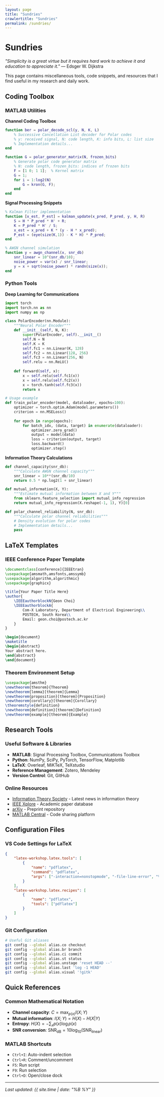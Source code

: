 ```yaml
---
layout: page
title: "Sundries"
crawlertitle: "Sundries"
permalink: /sundries/
---
```


# Sundries

*"Simplicity is a great virtue but it requires hard work to achieve it and education to appreciate it."* — Edsger W. Dijkstra

This page contains miscellaneous tools, code snippets, and resources that I find useful in my research and daily work.

## Coding Toolbox

### MATLAB Utilities

**Channel Coding Toolbox**
```matlab
function ber = polar_decode_scl(y, N, K, L)
    % Successive Cancellation List decoder for Polar codes
    % y: received signal, N: code length, K: info bits, L: list size
    % Implementation details...
end

function G = polar_generator_matrix(N, frozen_bits)
    % Generate polar code generator matrix
    % N: code length, frozen_bits: indices of frozen bits
    F = [1 0; 1 1];  % Kernel matrix
    G = 1;
    for i = 1:log2(N)
        G = kron(G, F);
    end
end
```

**Signal Processing Snippets**
```matlab
% Kalman Filter implementation
function [x_est, P_est] = kalman_update(x_pred, P_pred, y, H, R)
    S = H * P_pred * H' + R;
    K = P_pred * H' / S;
    x_est = x_pred + K * (y - H * x_pred);
    P_est = (eye(size(K,1)) - K * H) * P_pred;
end

% AWGN channel simulation
function y = awgn_channel(x, snr_db)
    snr_linear = 10^(snr_db/10);
    noise_power = var(x) / snr_linear;
    y = x + sqrt(noise_power) * randn(size(x));
end
```

### Python Tools

**Deep Learning for Communications**
```python
import torch
import torch.nn as nn
import numpy as np

class PolarEncoder(nn.Module):
    """Neural Polar Encoder"""
    def __init__(self, N, K):
        super(PolarEncoder, self).__init__()
        self.N = N
        self.K = K
        self.fc1 = nn.Linear(K, 128)
        self.fc2 = nn.Linear(128, 256)
        self.fc3 = nn.Linear(256, N)
        self.relu = nn.ReLU()
        
    def forward(self, x):
        x = self.relu(self.fc1(x))
        x = self.relu(self.fc2(x))
        x = torch.tanh(self.fc3(x))
        return x

# Usage example
def train_polar_encoder(model, dataloader, epochs=100):
    optimizer = torch.optim.Adam(model.parameters())
    criterion = nn.MSELoss()
    
    for epoch in range(epochs):
        for batch_idx, (data, target) in enumerate(dataloader):
            optimizer.zero_grad()
            output = model(data)
            loss = criterion(output, target)
            loss.backward()
            optimizer.step()
```

**Information Theory Calculations**
```python
def channel_capacity(snr_db):
    """Calculate AWGN channel capacity"""
    snr_linear = 10**(snr_db/10)
    return 0.5 * np.log2(1 + snr_linear)

def mutual_information(X, Y):
    """Estimate mutual information between X and Y"""
    from sklearn.feature_selection import mutual_info_regression
    return mutual_info_regression(X.reshape(-1, 1), Y)[0]

def polar_channel_reliability(N, snr_db):
    """Calculate polar channel reliabilities"""
    # Density evolution for polar codes
    # Implementation details...
    pass
```

## LaTeX Templates

### IEEE Conference Paper Template
```latex
\documentclass[conference]{IEEEtran}
\usepackage{amsmath,amsfonts,amssymb}
\usepackage{algorithm,algorithmic}
\usepackage{graphicx}

\title{Your Paper Title Here}
\author{
    \IEEEauthorblockN{Geon Choi}
    \IEEEauthorblockA{
        Com-X Laboratory, Department of Electrical Engineering\\
        POSTECH, South Korea\\
        Email: geon.choi@postech.ac.kr
    }
}

\begin{document}
\maketitle
\begin{abstract}
Your abstract here.
\end{abstract}
\end{document}
```

### Theorem Environment Setup
```latex
\usepackage{amsthm}
\newtheorem{theorem}{Theorem}
\newtheorem{lemma}[theorem]{Lemma}
\newtheorem{proposition}[theorem]{Proposition}
\newtheorem{corollary}[theorem]{Corollary}
\theoremstyle{definition}
\newtheorem{definition}[theorem]{Definition}
\newtheorem{example}[theorem]{Example}
```

## Research Tools

### Useful Software & Libraries
- **MATLAB**: Signal Processing Toolbox, Communications Toolbox
- **Python**: NumPy, SciPy, PyTorch, TensorFlow, Matplotlib
- **LaTeX**: Overleaf, MiKTeX, TeXstudio
- **Reference Management**: Zotero, Mendeley
- **Version Control**: Git, GitHub

### Online Resources
- [Information Theory Society](https://www.itsoc.org/) - Latest news in information theory
- [IEEE Xplore](https://ieeexplore.ieee.org/) - Academic paper database
- [arXiv](https://arxiv.org/) - Preprint repository
- [MATLAB Central](https://www.mathworks.com/matlabcentral/) - Code sharing platform

## Configuration Files

### VS Code Settings for LaTeX
```json
{
    "latex-workshop.latex.tools": [
        {
            "name": "pdflatex",
            "command": "pdflatex",
            "args": ["-interaction=nonstopmode", "-file-line-error", "%DOC%"]
        }
    ],
    "latex-workshop.latex.recipes": [
        {
            "name": "pdflatex",
            "tools": ["pdflatex"]
        }
    ]
}
```

### Git Configuration
```bash
# Useful Git aliases
git config --global alias.co checkout
git config --global alias.br branch
git config --global alias.ci commit
git config --global alias.st status
git config --global alias.unstage 'reset HEAD --'
git config --global alias.last 'log -1 HEAD'
git config --global alias.visual '!gitk'
```

## Quick References

### Common Mathematical Notation
- **Channel capacity**: $C = \max_{p(x)} I(X;Y)$
- **Mutual information**: $I(X;Y) = H(X) - H(X|Y)$
- **Entropy**: $H(X) = -\sum_{x} p(x) \log p(x)$
- **SNR conversion**: $\text{SNR}_{\text{dB}} = 10 \log_{10}(\text{SNR}_{\text{linear}})$

### MATLAB Shortcuts
- `Ctrl+I`: Auto-indent selection
- `Ctrl+R`: Comment/uncomment
- `F5`: Run script
- `F9`: Run selection
- `Ctrl+D`: Open/close dock

---

*Last updated: {{ site.time | date: "%B %Y" }}*